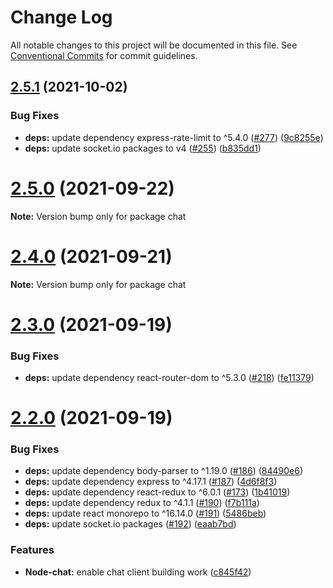 # Change Log

All notable changes to this project will be documented in this file.
See [Conventional Commits](https://conventionalcommits.org) for commit guidelines.

## [2.5.1](https://github.com/sabertazimi/hust-oom/compare/v2.5.0...v2.5.1) (2021-10-02)


### Bug Fixes

* **deps:** update dependency express-rate-limit to ^5.4.0 ([#277](https://github.com/sabertazimi/hust-oom/issues/277)) ([9c8255e](https://github.com/sabertazimi/hust-oom/commit/9c8255e21a85edf40d752f08a9deb6478f163a55))
* **deps:** update socket.io packages to v4 ([#255](https://github.com/sabertazimi/hust-oom/issues/255)) ([b835dd1](https://github.com/sabertazimi/hust-oom/commit/b835dd1267853895f8167d877ee02b364fa2d14b))





# [2.5.0](https://github.com/sabertazimi/hust-oom/compare/v2.4.0...v2.5.0) (2021-09-22)

**Note:** Version bump only for package chat





# [2.4.0](https://github.com/sabertazimi/hust-oom/compare/v2.3.0...v2.4.0) (2021-09-21)

**Note:** Version bump only for package chat





# [2.3.0](https://github.com/sabertazimi/hust-oom/compare/v2.2.0...v2.3.0) (2021-09-19)


### Bug Fixes

* **deps:** update dependency react-router-dom to ^5.3.0 ([#218](https://github.com/sabertazimi/hust-oom/issues/218)) ([fe11379](https://github.com/sabertazimi/hust-oom/commit/fe11379f10237cdcc98a4ec44bc4e63e9945cc59))





# [2.2.0](https://github.com/sabertazimi/hust-oom/compare/v2.1.0...v2.2.0) (2021-09-19)


### Bug Fixes

* **deps:** update dependency body-parser to ^1.19.0 ([#186](https://github.com/sabertazimi/hust-oom/issues/186)) ([84490e6](https://github.com/sabertazimi/hust-oom/commit/84490e6f94a7de1142f5f06705d36d6cd03893ef))
* **deps:** update dependency express to ^4.17.1 ([#187](https://github.com/sabertazimi/hust-oom/issues/187)) ([4d6f8f3](https://github.com/sabertazimi/hust-oom/commit/4d6f8f30d562e2994405e3e9a2f7946fe41813d6))
* **deps:** update dependency react-redux to ^6.0.1 ([#173](https://github.com/sabertazimi/hust-oom/issues/173)) ([1b41019](https://github.com/sabertazimi/hust-oom/commit/1b41019b0f78d0dc4adec24b9a8628e5781e0f48))
* **deps:** update dependency redux to ^4.1.1 ([#190](https://github.com/sabertazimi/hust-oom/issues/190)) ([f7b111a](https://github.com/sabertazimi/hust-oom/commit/f7b111a9fa4d6e03f127c6863961fa7b70b53580))
* **deps:** update react monorepo to ^16.14.0 ([#191](https://github.com/sabertazimi/hust-oom/issues/191)) ([5486beb](https://github.com/sabertazimi/hust-oom/commit/5486beb5ae3d7789c2a59c0851ca4f688185678a))
* **deps:** update socket.io packages ([#192](https://github.com/sabertazimi/hust-oom/issues/192)) ([eaab7bd](https://github.com/sabertazimi/hust-oom/commit/eaab7bd04d205a5f11bb4f285a720c6babc8e90e))


### Features

* **Node-chat:** enable chat client building work ([c845f42](https://github.com/sabertazimi/hust-oom/commit/c845f429348d607873f9b78def405931259c8d35))
